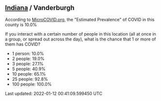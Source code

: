 
## [Indiana](/united-states/indiana) / Vanderburgh

According to [MicroCOVID.org](http://microcovid.org),
the "Estimated Prevalence" of COVID in this county is 10.0%

If you interact with a certain number of people in this location
(all at once in a group, or spread out across the day), what is the chance that
1 or more of them has COVID?

- 1 person: 10.0%
- 2 people: 19.0%
- 3 people: 27.1%
- 5 people: 40.9%
- 10 people: 65.1%
- 25 people: 92.8%
- 100 people: 100.0%

Last updated: 2022-01-12 00:41:09.599450 UTC
